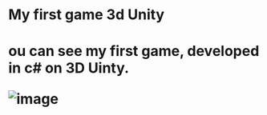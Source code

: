 <h1>My first game 3d Unity<h1>
 
   <p>ou can see my first game, developed in c# on 3D Uinty.</p>
 
![image](https://user-images.githubusercontent.com/90828091/180036730-37d68f2f-d8de-4fa1-b6ae-126fecc442a7.png)
  
